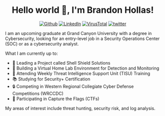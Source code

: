 <h1 align = "center"> Hello  world 👋, I'm Brandon Hollas!</h1>

<p style="text-align:center"> <a href="https://github.com/Fazqix" target="_blank"><img alt="Github"
src="https://img.shields.io/badge/GitHub-black?&style=flat&logo=Github&logoColor=white" /></a>
<a href="https://www.linkedin.com/in/brandon-hollas/" target="_blank"><img alt="LinkedIn"
src="https://img.shields.io/badge/Linkedin-white?&style=flat&logo=linkedin&logoColor=blue" /></a>
<a href="https://www.virustotal.com/gui/user/Fazqix" target="_blank"><img alt="VirusTotal"
src="https://img.shields.io/badge/VirusTotal-white?&style=flat&logo=virustotal&logoColor=blue" /></a>
<a href="https://twitter.com/Fazqix" target="_blank"><img alt="twitter"
src="https://img.shields.io/badge/Twitter-white?&style=flat&logo=twitter&logoColor=blue" /></a>

I am an upcoming graduate at Grand Canyon University with a degree in Cybersecurity, looking for an entry-level job in a Security Operations Center (SOC) or as a cybersecurity analyst. 

What I am currently up to:
- 📣  Leading a Project called Shell Shield Solutions
- 🔨  Building a Virtual Home Lab Environment for Detection and Monitoring
- 🔎  Attending Weekly Threat Intelligence Support Unit (TISU) Training
- 📚  Studying for Security+ Certification
- 🔒  Competing in Western Regional Collegiate Cyber Defense Competitions (WRCCDC)
- 🚩  Participating in Capture the Flags (CTFs)

My areas of interest include threat hunting, security risk, and log analysis.
